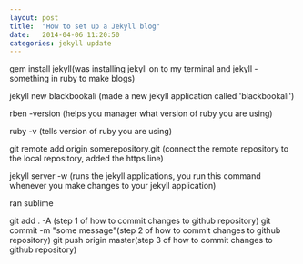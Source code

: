 ```yaml
---
layout: post
title:  "How to set up a Jekyll blog"
date:   2014-04-06 11:20:50
categories: jekyll update
---
```


gem install jekyll(was installing jekyll on to my terminal and jekyll - something in ruby to make blogs)

jekyll new blackbookali (made a new jekyll application called 'blackbookali')

rben -version (helps you manager what version of ruby you are using)

ruby -v (tells version of ruby you are using)

git remote add origin somerepository.git (connect the remote repository to the local repository, added the https line)

jekyll server -w (runs the jekyll applications, you run this command whenever you make changes to your jekyll application)

ran sublime

git add . -A (step 1 of how to commit changes to github repository)
git commit -m "some message"(step 2 of how to commit changes to github repository)
git push origin master(step 3 of how to commit changes to github repository)

